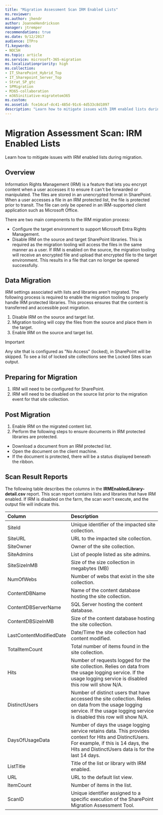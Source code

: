 ```yaml
---
title: "Migration Assessment Scan IRM Enabled Lists"
ms.reviewer: 
ms.author: jhendr
author: JoanneHendrickson
manager: jtremper
recommendations: true
ms.date: 9/12/2017
audience: ITPro
f1.keywords:
- NOCSH
ms.topic: article
ms.service: microsoft-365-migration
ms.localizationpriority: high
ms.collection:
- IT_SharePoint_Hybrid_Top
- IT_Sharepoint_Server_Top
- Strat_SP_gtc
- SPMigration
- M365-collaboration
- m365initiative-migratetom365
ms.custom:
ms.assetid: fce14caf-dc41-485d-91c6-4d533c8d1097
description: "Learn how to mitigate issues with IRM enabled lists during migration."
---
```


# Migration Assessment Scan: IRM Enabled Lists

Learn how to mitigate issues with IRM enabled lists during migration.
  
## Overview

Information Rights Management (IRM) is a feature that lets you encrypt content when a user accesses it to ensure it can't be forwarded or manipulated. The files are stored in an unencrypted format in SharePoint. When a user accesses a file in an IRM protected list, the file is protected prior to transit. The file can only be opened in an IRM-supported client application such as Microsoft Office.
  
There are two main components to the IRM migration process:
  
- Configure the target environment to support Microsoft Entra Rights Management.  
- Disable IRM on the source and target SharePoint libraries. This is required as the migration tooling will access the files in the same manner as a user. If IRM is enabled on the source, the migration tooling will receive an encrypted file and upload that encrypted file to the target environment. This results in a file that can no longer be opened successfully.
    
## Data Migration

IRM settings associated with lists and libraries aren't migrated. The following process is required to enable the migration tooling to properly handle IRM protected libraries. This process ensures that the content is transferred and accessible post migration.
  
1. Disable IRM on the source and target list.
2. Migration tooling will copy the files from the source and place them in the target.
3. Enable IRM on the source and target list.
    
> [!IMPORTANT]
> Any site that is configured as "No Access" (locked), in SharePoint will be skipped. To see a list of locked site collections see the Locked Sites scan output. 
  
## Preparing for Migration

1. IRM will need to be configured for SharePoint.   
2. IRM will need to be disabled on the source list prior to the migration event for that site collection.
    
## Post Migration

1. Enable IRM on the migrated content list.
2. Perform the following steps to ensure documents in IRM protected libraries are protected.

- Download a document from an IRM protected list.
- Open the document on the client machine.
- If the document is protected, there will be a status displayed beneath the ribbon.
    
## Scan Result Reports

The following table describes the columns in the **IRMEnabledLibrary-detail.csv** report. This scan report contains lists and libraries that have IRM enabled. If IRM is disabled on the farm, the scan won't execute, and the output file will indicate this. 
  
|**Column**|**Description**|
|:-----|:-----|
|SiteId   |Unique identifier of the impacted site collection.   |
|SiteURL   |URL to the impacted site collection.   |
|SiteOwner   |Owner of the site collection.   |
|SiteAdmins   |List of people listed as site admins.   |
|SiteSizeInMB   |Size of the size collection in megabytes (MB) |
|NumOfWebs   |Number of webs that exist in the site collection.   |
|ContentDBName   |Name of the content database hosting the site collection.   |
|ContentDBServerName   |SQL Server hosting the content database.   |
|ContentDBSizeInMB   |Size of the content database hosting the site collection.   |
|LastContentModifiedDate   |Date/Time the site collection had content modified.   |
|TotalItemCount   |Total number of items found in the site collection.   |
|Hits   |Number of requests logged for the site collection. Relies on data from the usage logging service. If the usage logging service is disabled this row will show N/A.   |
|DistinctUsers   |Number of distinct users that have accessed the site collection. Relies on data from the usage logging service. If the usage logging service is disabled this row will show N/A.   |
|DaysOfUsageData   |Number of days the usage logging service retains data. This provides context for Hits and DistinctUsers. For example, if this is 14 days, the Hits and DistinctUsers data is for the last 14 days.   |
|ListTitle   |Title of the list or library with IRM enabled.   |
|URL   |URL to the default list view.   |
|ItemCount   |Number of items in the list.   |
|ScanID   |Unique identifier assigned to a specific execution of the SharePoint Migration Assessment Tool.   |
